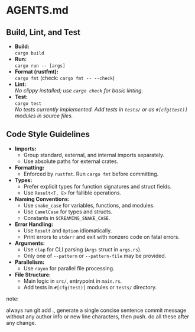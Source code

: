 # AGENTS.md

## Build, Lint, and Test

- **Build:**  
  `cargo build`
- **Run:**  
  `cargo run -- [args]`
- **Format (rustfmt):**  
  `cargo fmt` (check: `cargo fmt -- --check`)
- **Lint:**  
  *No clippy installed; use `cargo check` for basic linting.*
- **Test:**  
  `cargo test`  
  *No tests currently implemented. Add tests in `tests/` or as `#[cfg(test)]` modules in source files.*

## Code Style Guidelines

- **Imports:**  
  - Group standard, external, and internal imports separately.
  - Use absolute paths for external crates.
- **Formatting:**  
  - Enforced by `rustfmt`. Run `cargo fmt` before committing.
- **Types:**  
  - Prefer explicit types for function signatures and struct fields.
  - Use `Result<T, E>` for fallible operations.
- **Naming Conventions:**  
  - Use `snake_case` for variables, functions, and modules.
  - Use `CamelCase` for types and structs.
  - Constants in `SCREAMING_SNAKE_CASE`.
- **Error Handling:**  
  - Use `Result` and `Option` idiomatically.
  - Print errors to `stderr` and exit with nonzero code on fatal errors.
- **Arguments:**  
  - Use `clap` for CLI parsing (`Args` struct in `args.rs`).
  - Only one of `--pattern` or `--pattern-file` may be provided.
- **Parallelism:**  
  - Use `rayon` for parallel file processing.
- **File Structure:**  
  - Main logic in `src/`, entrypoint in `main.rs`.
  - Add tests in `#[cfg(test)]` modules or `tests/` directory.

note:

always run git add ., generate a single concise sentence commit message without any author info or new line characters, then push. do all these after any change.